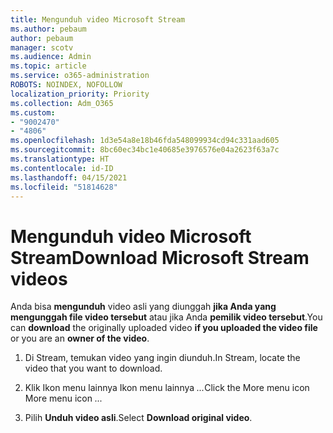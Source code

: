 ```yaml
---
title: Mengunduh video Microsoft Stream
ms.author: pebaum
author: pebaum
manager: scotv
ms.audience: Admin
ms.topic: article
ms.service: o365-administration
ROBOTS: NOINDEX, NOFOLLOW
localization_priority: Priority
ms.collection: Adm_O365
ms.custom:
- "9002470"
- "4806"
ms.openlocfilehash: 1d3e54a8e18b46fda548099934cd94c331aad605
ms.sourcegitcommit: 8bc60ec34bc1e40685e3976576e04a2623f63a7c
ms.translationtype: HT
ms.contentlocale: id-ID
ms.lasthandoff: 04/15/2021
ms.locfileid: "51814628"
---
```

# <a name="download-microsoft-stream-videos"></a><span data-ttu-id="4e2ec-102">Mengunduh video Microsoft Stream</span><span class="sxs-lookup"><span data-stu-id="4e2ec-102">Download Microsoft Stream videos</span></span>

<span data-ttu-id="4e2ec-103">Anda bisa **mengunduh** video asli yang diunggah **jika Anda yang mengunggah file video tersebut** atau jika Anda **pemilik video tersebut**.</span><span class="sxs-lookup"><span data-stu-id="4e2ec-103">You can **download** the originally uploaded video **if you uploaded the video file** or you are an **owner of the video**.</span></span>

1. <span data-ttu-id="4e2ec-104">Di Stream, temukan video yang ingin diunduh.</span><span class="sxs-lookup"><span data-stu-id="4e2ec-104">In Stream, locate the video that you want to download.</span></span>

2. <span data-ttu-id="4e2ec-105">Klik Ikon menu lainnya Ikon menu lainnya *...*</span><span class="sxs-lookup"><span data-stu-id="4e2ec-105">Click the More menu icon More menu icon *...*</span></span>

3. <span data-ttu-id="4e2ec-106">Pilih **Unduh video asli**.</span><span class="sxs-lookup"><span data-stu-id="4e2ec-106">Select **Download original video**.</span></span>
